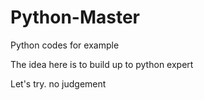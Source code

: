 # Python-Master
Python codes for example

The idea here is to build up to python expert

Let's try. no judgement